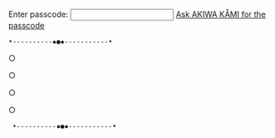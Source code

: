 



Enter passcode: <input id='password' type='text'  />
<a href="http://https://virtual-k4mi-club.github.io/010101010101011101010101" onclick="javascript:return validatePass()">Ask AKIWA KÅMI for the passcode</a>
<script>
function validatePass(){
    if(document.getElementById('password').value == '10044'){
        return true;
    }else{
        alert('passcode not recognized.');
        return false;
    }
}
</script>






    •----------▪︎●▪︎-----------•
      
○

○

○

○
      
     •----------▪︎●▪︎-----------•









